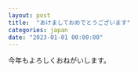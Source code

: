 ```yaml
---
layout: post
title:  "あけましておめでとうございます"
categories: japan
date: "2023-01-01 00:00:00"
---
```


今年もよろしくおねがいします。

